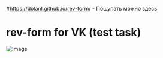 #https://dolanl.github.io/rev-form/ - Пощупать можно здесь

# rev-form for VK (test task) 
![image](https://github.com/DolanL/rev-form/assets/32385280/dd025f98-1769-4897-9fb0-3ae1cb0d2f4d)

